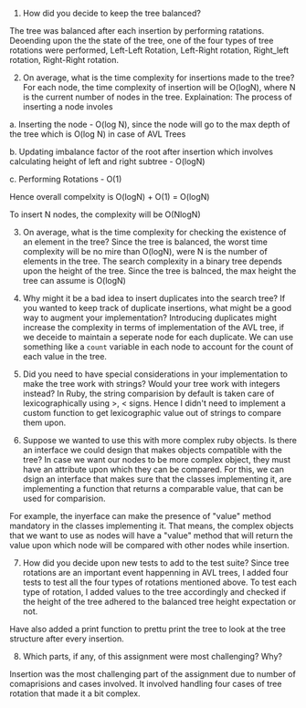 1. How did you decide to keep the tree balanced?

The tree was balanced after each insertion by performing ratations. Deoending upon the the state of the tree, one of the four types of tree rotations were performed, Left-Left Rotation, Left-Right rotation, Right_left rotation, Right-Right rotation.


2. On average, what is the time complexity for insertions made to the tree?
For each node, the time complexity of insertion will be O(logN), where N is the current number of nodes in the tree. 
Explaination:
The process of inserting a node involes

a. Inserting the node  - O(log N), since the node will go to the max depth of the tree which is O(log N) in case of AVL Trees

b. Updating imbalance factor of the root after insertion which involves calculating height of left and right subtree - O(logN)

c. Performing Rotations - O(1)

Hence overall compelxity is O(logN) + O(1) = O(logN)

To insert N nodes, the complexity will be O(NlogN)

3. On average, what is the time complexity for checking the existence of an element in the tree?
Since the tree is balanced, the worst time complexity will be no mire than O(logN), were N is the number of elements in the tree. The search complexity in a binary tree depends upon the height of the tree. Since the tree is balnced, the max height the tree can assume is O(logN)


4. Why might it be a bad idea to insert duplicates into the search tree? If you wanted to keep track of duplicate insertions, what might be a good way to augment your implementation?
Introducing duplicates might increase the complexity in terms of implementation of the AVL tree, if we deceide to maintain a seperate node for each duplicate. 
We can use something like a `count` variable in each node to account for the count of each value in the tree. 

5. Did you need to have special considerations in your implementation to make the tree work with strings? Would your tree work with integers instead?
In Ruby, the string comparision by default is taken care of lexicographically using >, < signs. Hence I didn't need to implement a custom function to get lexicographic value out of strings to compare them upon.

6. Suppose we wanted to use this with more complex ruby objects. Is there an interface we could design that makes objects compatible with the tree?
In case we want our nodes to be more complex object, they must have an attribute upon which they can be compared. For this, we can dsign an interface that makes sure that the classes implementing it, are implementing a function that returns a comparable value, that can be used for comparision.

For example, the inyerface can make the presence of "value" method mandatory in the classes implementing it. That means, the complex objects that we want to use as nodes will have a "value" method that will return the value upon which node will be compared with other nodes while insertion.

7. How did you decide upon new tests to add to the test suite? 
Since tree rotations are an important event happenning in AVL trees, I added four tests to test all the four types of rotations mentioned above. To test each type of rotation, I added values to the tree accordingly and checked if the height of the tree adhered to the balanced tree height expectation or not.

Have also added a print function to prettu print the tree to look at the tree structure after every insertion.

8. Which parts, if any, of this assignment were most challenging? Why?

Insertion was the most challenging part of the assignment due to number of comaprisions and cases involved. It involved handling four cases of tree rotation that made it a bit complex.